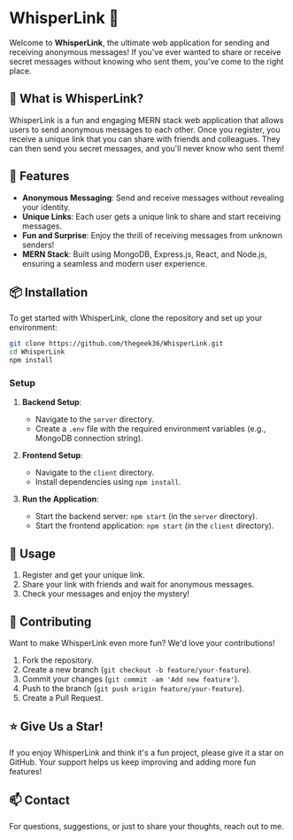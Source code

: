 # WhisperLink 🎉

Welcome to **WhisperLink**, the ultimate web application for sending and receiving anonymous messages! If you've ever wanted to share or receive secret messages without knowing who sent them, you've come to the right place.

## 🌟 What is WhisperLink?

WhisperLink is a fun and engaging MERN stack web application that allows users to send anonymous messages to each other. Once you register, you receive a unique link that you can share with friends and colleagues. They can then send you secret messages, and you'll never know who sent them!

## 🎯 Features

- **Anonymous Messaging**: Send and receive messages without revealing your identity.
- **Unique Links**: Each user gets a unique link to share and start receiving messages.
- **Fun and Surprise**: Enjoy the thrill of receiving messages from unknown senders!
- **MERN Stack**: Built using MongoDB, Express.js, React, and Node.js, ensuring a seamless and modern user experience.

## 📦 Installation

To get started with WhisperLink, clone the repository and set up your environment:

```bash
git clone https://github.com/thegeek36/WhisperLink.git
cd WhisperLink
npm install
```

### Setup

1. **Backend Setup**:
   - Navigate to the `server` directory.
   - Create a `.env` file with the required environment variables (e.g., MongoDB connection string).

2. **Frontend Setup**:
   - Navigate to the `client` directory.
   - Install dependencies using `npm install`.

3. **Run the Application**:
   - Start the backend server: `npm start` (in the `server` directory).
   - Start the frontend application: `npm start` (in the `client` directory).

## 🚀 Usage

1. Register and get your unique link.
2. Share your link with friends and wait for anonymous messages.
3. Check your messages and enjoy the mystery!

## 🤝 Contributing

Want to make WhisperLink even more fun? We'd love your contributions!

1. Fork the repository.
2. Create a new branch (`git checkout -b feature/your-feature`).
3. Commit your changes (`git commit -am 'Add new feature'`).
4. Push to the branch (`git push origin feature/your-feature`).
5. Create a Pull Request.

## ⭐️ Give Us a Star!

If you enjoy WhisperLink and think it's a fun project, please give it a star on GitHub. Your support helps us keep improving and adding more fun features!

## 📫 Contact

For questions, suggestions, or just to share your thoughts, reach out to me.

